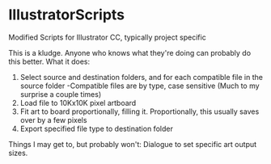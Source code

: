 # IllustratorScripts
Modified Scripts for Illustrator CC, typically project specific

This is a kludge. Anyone who knows what they're doing can probably do this better. What it does:

1) Select source and destination folders, and for each compatible file in the source folder
    -Compatible files are by type, case sensitive (Much to my surprise a couple times)
2) Load file to 10Kx10K pixel artboard
3) Fit art to board proportionally, filling it. Proportionally, this usually saves over by a few pixels
4) Export specified file type to destination folder

Things I may get to, but probably won't: Dialogue to set specific art output sizes.
